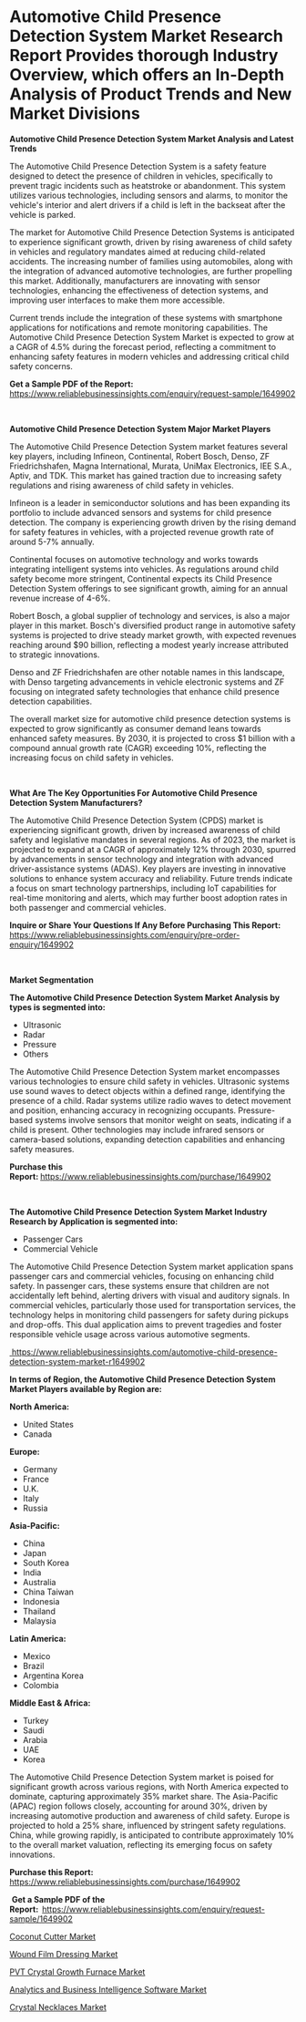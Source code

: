 <p><h1>Automotive Child Presence Detection System Market Research Report Provides thorough Industry Overview, which offers an In-Depth Analysis of Product Trends and New Market Divisions</h1></p><p><strong>Automotive Child Presence Detection System Market Analysis and Latest Trends</strong></p>
<p><p>The Automotive Child Presence Detection System is a safety feature designed to detect the presence of children in vehicles, specifically to prevent tragic incidents such as heatstroke or abandonment. This system utilizes various technologies, including sensors and alarms, to monitor the vehicle's interior and alert drivers if a child is left in the backseat after the vehicle is parked. </p><p>The market for Automotive Child Presence Detection Systems is anticipated to experience significant growth, driven by rising awareness of child safety in vehicles and regulatory mandates aimed at reducing child-related accidents. The increasing number of families using automobiles, along with the integration of advanced automotive technologies, are further propelling this market. Additionally, manufacturers are innovating with sensor technologies, enhancing the effectiveness of detection systems, and improving user interfaces to make them more accessible. </p><p>Current trends include the integration of these systems with smartphone applications for notifications and remote monitoring capabilities. The Automotive Child Presence Detection System Market is expected to grow at a CAGR of 4.5% during the forecast period, reflecting a commitment to enhancing safety features in modern vehicles and addressing critical child safety concerns.</p></p>
<p><strong>Get a Sample PDF of the Report:&nbsp;</strong> <a href="https://www.reliablebusinessinsights.com/enquiry/request-sample/1649902?utm_campaign=96&utm_medium=2&utm_source=Github&utm_content=ia&utm_term=25092024&utm_id=automotive-child-presence-detection-system">https://www.reliablebusinessinsights.com/enquiry/request-sample/1649902</a></p>
<p>&nbsp;</p>
<p><strong>Automotive Child Presence Detection System Major Market Players</strong></p>
<p><p>The Automotive Child Presence Detection System market features several key players, including Infineon, Continental, Robert Bosch, Denso, ZF Friedrichshafen, Magna International, Murata, UniMax Electronics, IEE S.A., Aptiv, and TDK. This market has gained traction due to increasing safety regulations and rising awareness of child safety in vehicles.</p><p>Infineon is a leader in semiconductor solutions and has been expanding its portfolio to include advanced sensors and systems for child presence detection. The company is experiencing growth driven by the rising demand for safety features in vehicles, with a projected revenue growth rate of around 5-7% annually.</p><p>Continental focuses on automotive technology and works towards integrating intelligent systems into vehicles. As regulations around child safety become more stringent, Continental expects its Child Presence Detection System offerings to see significant growth, aiming for an annual revenue increase of 4-6%.</p><p>Robert Bosch, a global supplier of technology and services, is also a major player in this market. Bosch's diversified product range in automotive safety systems is projected to drive steady market growth, with expected revenues reaching around $90 billion, reflecting a modest yearly increase attributed to strategic innovations.</p><p>Denso and ZF Friedrichshafen are other notable names in this landscape, with Denso targeting advancements in vehicle electronic systems and ZF focusing on integrated safety technologies that enhance child presence detection capabilities.</p><p>The overall market size for automotive child presence detection systems is expected to grow significantly as consumer demand leans towards enhanced safety measures. By 2030, it is projected to cross $1 billion with a compound annual growth rate (CAGR) exceeding 10%, reflecting the increasing focus on child safety in vehicles.</p></p>
<p>&nbsp;</p>
<p><strong>What Are The Key Opportunities For Automotive Child Presence Detection System Manufacturers?</strong></p>
<p><p>The Automotive Child Presence Detection System (CPDS) market is experiencing significant growth, driven by increased awareness of child safety and legislative mandates in several regions. As of 2023, the market is projected to expand at a CAGR of approximately 12% through 2030, spurred by advancements in sensor technology and integration with advanced driver-assistance systems (ADAS). Key players are investing in innovative solutions to enhance system accuracy and reliability. Future trends indicate a focus on smart technology partnerships, including IoT capabilities for real-time monitoring and alerts, which may further boost adoption rates in both passenger and commercial vehicles.</p></p>
<p><strong>Inquire or Share Your Questions If Any Before Purchasing This Report:</strong> <a href="https://www.reliablebusinessinsights.com/enquiry/pre-order-enquiry/1649902?utm_campaign=96&utm_medium=2&utm_source=Github&utm_content=ia&utm_term=25092024&utm_id=automotive-child-presence-detection-system">https://www.reliablebusinessinsights.com/enquiry/pre-order-enquiry/1649902</a></p>
<p>&nbsp;</p>
<p><strong>Market Segmentation</strong></p>
<p><strong>The Automotive Child Presence Detection System Market Analysis by types is segmented into:</strong></p>
<p><ul><li>Ultrasonic</li><li>Radar</li><li>Pressure</li><li>Others</li></ul></p>
<p><p>The Automotive Child Presence Detection System market encompasses various technologies to ensure child safety in vehicles. Ultrasonic systems use sound waves to detect objects within a defined range, identifying the presence of a child. Radar systems utilize radio waves to detect movement and position, enhancing accuracy in recognizing occupants. Pressure-based systems involve sensors that monitor weight on seats, indicating if a child is present. Other technologies may include infrared sensors or camera-based solutions, expanding detection capabilities and enhancing safety measures.</p></p>
<p><strong>Purchase this Report:&nbsp;</strong><a href="https://www.reliablebusinessinsights.com/purchase/1649902?utm_campaign=96&utm_medium=2&utm_source=Github&utm_content=ia&utm_term=25092024&utm_id=automotive-child-presence-detection-system">https://www.reliablebusinessinsights.com/purchase/1649902</a></p>
<p>&nbsp;</p>
<p><strong>The Automotive Child Presence Detection System Market Industry Research by Application is segmented into:</strong></p>
<p><ul><li>Passenger Cars</li><li>Commercial Vehicle</li></ul></p>
<p><p>The Automotive Child Presence Detection System market application spans passenger cars and commercial vehicles, focusing on enhancing child safety. In passenger cars, these systems ensure that children are not accidentally left behind, alerting drivers with visual and auditory signals. In commercial vehicles, particularly those used for transportation services, the technology helps in monitoring child passengers for safety during pickups and drop-offs. This dual application aims to prevent tragedies and foster responsible vehicle usage across various automotive segments.</p></p>
<p><a href="https://www.reliablebusinessinsights.com/automotive-child-presence-detection-system-market-r1649902?utm_campaign=96&utm_medium=2&utm_source=Github&utm_content=ia&utm_term=25092024&utm_id=automotive-child-presence-detection-system">&nbsp;https://www.reliablebusinessinsights.com/automotive-child-presence-detection-system-market-r1649902</a></p>
<p><strong>In terms of Region, the Automotive Child Presence Detection System Market Players available by Region are:</strong></p>
<p>
    <p> <strong> North America: </strong>
        <ul>
            <li>United States</li>
            <li>Canada</li>
        </ul>
        </p> 
    <p> <strong> Europe: </strong>
        <ul>
            <li>Germany</li>
            <li>France</li>
            <li>U.K.</li>
            <li>Italy</li>
            <li>Russia</li>
        </ul>
        </p> 
    <p> <strong> Asia-Pacific: </strong>
        <ul>
            <li>China</li>
            <li>Japan</li>
            <li>South Korea</li>
            <li>India</li>
            <li>Australia</li>
            <li>China Taiwan</li>
            <li>Indonesia</li>
            <li>Thailand</li>
            <li>Malaysia</li>
        </ul>
        </p> 
    <p> <strong> Latin America: </strong>
        <ul>
            <li>Mexico</li>
            <li>Brazil</li>
            <li>Argentina Korea</li>
            <li>Colombia</li>
        </ul>
        </p> 
    <p> <strong> Middle East & Africa: </strong>
        <ul>
            <li>Turkey</li>
            <li>Saudi</li>
            <li>Arabia</li>
            <li>UAE</li>
            <li>Korea</li>
        </ul>
    </p>
    </p>
<p><p>The Automotive Child Presence Detection System market is poised for significant growth across various regions, with North America expected to dominate, capturing approximately 35% market share. The Asia-Pacific (APAC) region follows closely, accounting for around 30%, driven by increasing automotive production and awareness of child safety. Europe is projected to hold a 25% share, influenced by stringent safety regulations. China, while growing rapidly, is anticipated to contribute approximately 10% to the overall market valuation, reflecting its emerging focus on safety innovations.</p></p>
<p><strong>Purchase this Report: </strong><a href="https://www.reliablebusinessinsights.com/purchase/1649902?utm_campaign=96&utm_medium=2&utm_source=Github&utm_content=ia&utm_term=25092024&utm_id=automotive-child-presence-detection-system">https://www.reliablebusinessinsights.com/purchase/1649902</a></p>
<p>&nbsp;<strong>Get a Sample PDF of the Report:&nbsp;&nbsp;</strong><a href="https://www.reliablebusinessinsights.com/enquiry/request-sample/1649902?utm_campaign=96&utm_medium=2&utm_source=Github&utm_content=ia&utm_term=25092024&utm_id=automotive-child-presence-detection-system">https://www.reliablebusinessinsights.com/enquiry/request-sample/1649902</a></p>
<p><strong></strong></p>
<p><p><a href="https://www.linkedin.com/pulse/coconut-cutter-market-segmentation-geographical-regions-forcast-b9gbe?trackingId=xV%2BLoJrrQkOI328XpBt0JQ%3D%3D&utm_campaign=96&utm_medium=2&utm_source=Github&utm_content=ia&utm_term=25092024&utm_id=automotive-child-presence-detection-system">Coconut Cutter Market</a></p><p><a href="https://www.linkedin.com/pulse/how-regions-adapting-wound-film-dressing-market-global-trends-7yybe?trackingId=glsjGL%2FKRhm4wnWYjgwvoQ%3D%3D&utm_campaign=96&utm_medium=2&utm_source=Github&utm_content=ia&utm_term=25092024&utm_id=automotive-child-presence-detection-system">Wound Film Dressing Market</a></p><p><a href="https://github.com/ChristianClark406/Market-Research-Report-List-1/blob/main/pvt-crystal-growth-furnace-market.md?utm_campaign=96&utm_medium=2&utm_source=Github&utm_content=ia&utm_term=25092024&utm_id=automotive-child-presence-detection-system">PVT Crystal Growth Furnace Market</a></p><p><a href="https://github.com/wwwkeltoum/Market-Research-Report-List-5/blob/main/analytics-and-business-intelligence-software-market.md?utm_campaign=96&utm_medium=2&utm_source=Github&utm_content=ia&utm_term=25092024&utm_id=automotive-child-presence-detection-system">Analytics and Business Intelligence Software Market</a></p><p><a href="https://issuu.com/reportprime-2/docs/crystal-necklaces-market-size-2030._2fab9b996150e2?utm_campaign=96&utm_medium=2&utm_source=Github&utm_content=ia&utm_term=25092024&utm_id=automotive-child-presence-detection-system">Crystal Necklaces Market</a></p></p>